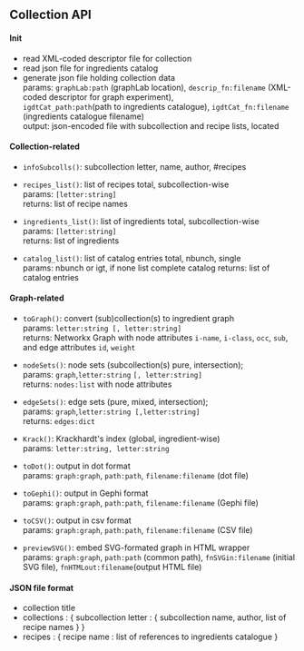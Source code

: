 ## Collection API

#### Init

- read XML-coded descriptor file for collection
- read json file for ingredients catalog
- generate json file holding collection data  
  params: `graphLab:path` (graphLab location), `descrip_fn:filename` (XML-coded descriptor for graph experiment),  
  `igdtCat_path:path`(path to ingredients catalogue), `igdtCat_fn:filename` (ingredients catalogue filename)    
  output:  json-encoded file with subcollection and recipe lists, located 

#### Collection-related

- `infoSubcolls()`: subcollection letter, name, author, #recipes   

- `recipes_list()`: list of recipes total, subcollection-wise  
   params: `[letter:string]`  
   returns: list of recipe names

- `ingredients_list()`: list of ingredients total, subcollection-wise  
   params: `[letter:string]`  
   returns: list of ingredients
   
- `catalog_list()`: list of catalog entries total, nbunch, single  
   params: nbunch or igt, if none list complete catalog
   returns: list of catalog entries


#### Graph-related

- `toGraph()`: convert (sub)collection(s) to ingredient graph  
   params: `letter:string [, letter:string]`  
   returns: Networkx Graph with node attributes `i-name`, `i-class`, `occ`, `sub`, and edge attributes `id`, `weight`
   
- `nodeSets()`: node sets (subcollection(s) pure, intersection);  
   params: `graph`,`letter:string` `[, letter:string]`  
   returns: `nodes:list` with node attributes 
   
- `edgeSets()`: edge sets (pure, mixed, intersection);  
   params: `graph`,`letter:string [,letter:string]`  
   returns: `edges:dict`  
   
- `Krack()`: Krackhardt's index (global, ingredient-wise)  
   params: `letter:string, letter:string`   
   
- `toDot()`: output in dot format  
   params: `graph:graph`, `path:path`, `filename:filename` (dot file)  
   
- `toGephi()`: output in Gephi format  
   params: `graph:graph`, `path:path`, `filename:filename` (Gephi file) 
   
- `toCSV()`: output in csv format  
   params: `graph:graph`, `path:path`, `filename:filename` (CSV file)    
   
- `previewSVG()`: embed SVG-formated graph in HTML wrapper  
   params: `graph:graph`, `path:path` (common path), `fnSVGin:filename` (initial SVG file), `fnHTMLout:filename`(output HTML file) 

#### JSON file format

- collection title
- collections : { subcollection letter : { subcollection name, author, list of recipe names } }
- recipes : { recipe name : list of references to ingredients catalogue }
